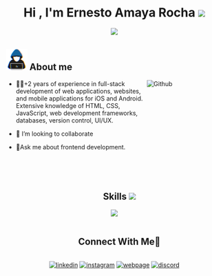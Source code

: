 <h1 align="center"><b>Hi , I'm Ernesto Amaya Rocha </b><img src="https://media.giphy.com/media/hvRJCLFzcasrR4ia7z/giphy.gif" width="35"></h1>
<!--  -->
<p align="center">
<a href="https://github.com/DenverCoder1/readme-typing-svg"><img src="https://readme-typing-svg.herokuapp.com?font=Time+New+Roman&color=cyan&size=25&center=true&vCenter=true&width=616&height=100&lines=Software+Development+and+Management+Engineer"></a>


</p>




	
## <picture><img src = "https://github.com/0xAbdulKhalid/0xAbdulKhalid/raw/main/assets/mdImages/about_me.gif" width = 50px></picture> **About me**




<img width="35%" height="220px" align="right" alt="Github" src="https://media1.giphy.com/media/v1.Y2lkPTc5MGI3NjExaThodGU5aHhteWExczdmbnZpeWF6OWE2ZXV3YmljdGZoZzUxN3R0bSZlcD12MV9naWZzX3NlYXJjaCZjdD1n/qgQUggAC3Pfv687qPC/200.webp" />


  
- 🐱‍👤+2 years of experience in full-stack development of web applications, websites, and mobile applications for iOS and Android. Extensive knowledge of HTML, CSS, JavaScript, web development frameworks, databases, version control, UI/UX.
  
- 👯 I’m looking to collaborate
  
- 💬Ask me about frontend development.
  
<br>
<br>
<br>

<div id="user-content-toc">
  <ul align="center">
    <summary><h2> Skills <img src = "https://media2.giphy.com/media/QssGEmpkyEOhBCb7e1/giphy.gif?cid=ecf05e47a0n3gi1bfqntqmob8g9aid1oyj2wr3ds3mg700bl&rid=giphy.gif" width = 32px> </h2></summary>
  </ul>
</div>

<p align="center">
  <a href="https://skillicons.dev">
    <img src="https://skillicons.dev/icons?i=html,css,javascript,ts,php,mongodb,mysql,sqlite,firebase,npm,yarn,nodejs,git,github,bootstrap,tailwind,materialui,react,express,redux,vue,angular,discord,notion,codepen,figma,postman,vscode&perline=14" />
  </a>
</p>

<!-- Connect with me -->
<!--h2 without bottom border-->
<div id="user-content-toc">
  <ul align="center">
    <summary><h2 style="display: inline-block">Connect With Me🤝</h2></summary>
  </ul>
</div>

<!--icons and links-->
<p align="center">
<a href="https://www.linkedin.com/in/ernesto-amaya-rocha" target="blank"><img align="center" src="https://user-images.githubusercontent.com/88904952/234979284-68c11d7f-1acc-4f0c-ac78-044e1037d7b0.png" alt="linkedin" height="50" width="50" /></a>
<a href="https://www.instagram.com/neto_thr/" target="blank"><img align="center" src="https://user-images.githubusercontent.com/88904952/234981169-2dd1e58f-4b7e-468c-8213-034ba62156c3.png" alt="instagram" height="50" width="50" /></a>
<a href="https://ernestoamayarocha.github.io/portafolio-renewed/" target="blank"><img align="center" src="https://cdn-icons-png.flaticon.com/128/5595/5595646.png" alt="webpage" height="50" width="50" /></a>
<a href="mailto: ernestoar2301@gmail.com" target="blank"><img align="center" src="https://seeklogo.com/images/G/gmail-new-2020-logo-32DBE11BB4-seeklogo.com.png" alt="discord" height="40" width="50" /></a>
  
</p>





